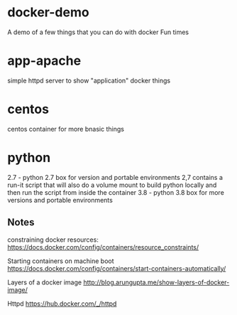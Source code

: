 # docker-demo
A demo of a few things that you can do with docker 
Fun times

# app-apache
simple httpd server to show "application" docker things

# centos
centos container for more bnasic things

# python
2.7 - python 2.7 box for version and portable environments
2,7 contains a run-it script that will also do a volume mount to build python locally and then run the script from inside the container
3.8 - python 3.8 box for more versions and portable environments

## Notes
constraining docker resources:
https://docs.docker.com/config/containers/resource_constraints/

Starting containers on machine boot
https://docs.docker.com/config/containers/start-containers-automatically/

Layers of a docker image
http://blog.arungupta.me/show-layers-of-docker-image/

Httpd
https://hub.docker.com/_/httpd